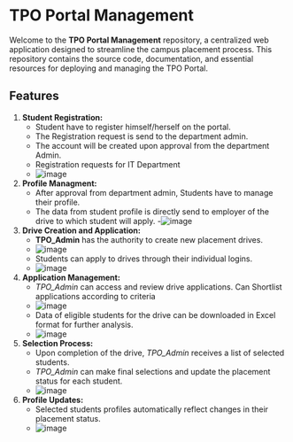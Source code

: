 # TPO Portal Management

Welcome to the **TPO Portal Management** repository, a centralized web application designed to streamline the campus placement process. This repository contains the source code, documentation, and essential resources for deploying and managing the TPO Portal.

## Features

1. **Student Registration:**
   - Student have to register himself/herself on the portal.
   - The Registration request is send to the department admin.
   - The account will be created upon approval from the department Admin.
   - Registration requests for IT Department
   - ![image](https://github.com/dshinde96/TPO-Portal/assets/109900406/0132bf3a-c3e9-44b5-a48f-84355f83789c)
2. **Profile Managment:**
   - After approval from department admin, Students have to manage their profile.
   - The data from student profile is directly send to employer of the drive to which student will apply.
   -![image](https://github.com/dshinde96/TPO-Portal/assets/109900406/165fba5e-da3d-4d74-b4f4-cd99a265792d)
3. **Drive Creation and Application:**
   - **TPO_Admin** has the authority to create new placement drives.
   - ![image](https://github.com/dshinde96/TPO-Portal/assets/109900406/96fef935-16e0-4186-a108-8aa76de2dbda)
   - Students can apply to drives through their individual logins.
   - ![image](https://github.com/dshinde96/TPO-Portal/assets/109900406/bce49230-5932-48e9-abb6-a709638a8b6e)
4. **Application Management:**
   - *TPO_Admin* can access and review drive applications. Can Shortlist applications according to criteria
   - ![image](https://github.com/dshinde96/TPO-Portal/assets/109900406/6f315d64-734f-4d4e-b8d2-aed5b333757e)
   - Data of eligible students for the drive can be downloaded in Excel format for further analysis.
   - ![image](https://github.com/dshinde96/TPO-Portal/assets/109900406/d9e87854-2eb4-473d-a3fe-c5f1d36e420d)
5. **Selection Process:**
   - Upon completion of the drive, *TPO_Admin* receives a list of selected students.
   - *TPO_Admin* can make final selections and update the placement status for each student.
   - ![image](https://github.com/dshinde96/TPO-Portal/assets/109900406/da11c51b-526c-4f2d-a4f2-be7d472f0bd4)
6. **Profile Updates:**
   - Selected students profiles automatically reflect changes in their placement status.
   - ![image](https://github.com/dshinde96/TPO-Portal/assets/109900406/f3d49b50-ebe4-4db2-8bf1-bb9ed658f830)
